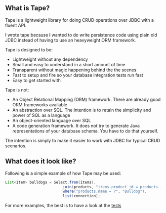 ## What is Tape?

Tape is a lightweight library for doing CRUD operations over JDBC with a fluent API.

I wrote tape because I wanted to do write persistence code using plain old JDBC instead of having to use an heavyweight ORM framework.

Tape is designed to be:
* Lightweight without any dependency
* Small and easy to understand in a short amount of time
* Transparent without magic happening behind the the scenes
* Fast to setup and fire so your database integration tests run fast
* Easy to get started with

Tape is not:
* An Object Relational Mapping (ORM) framework. There are already good ORM frameworks available
* An abstraction over SQL. The intention is to retain the simplicity and power of SQL as a language
* An object-oriented language over SQL
* A code generation framework. It does not try to generate Java representations of your database schema. You have to do that yourself.

The intention is simply to make it easier to work with JDBC for typical CRUD scenarios.

## What does it look like?

Following is a simple example of how Tape may be used:

```java
List<Item> bulldogs = Select.from(items).
                          join(products, "items.product_id = products.id").
                          where("products.name = ?", "Bulldog").
                          list(connection);
```

For more examples, the best is to have a look at the [tests](https://github.com/testinfected/tape/blob/master/src/test/java/com/vtence/tape/SelectionTest.java)
